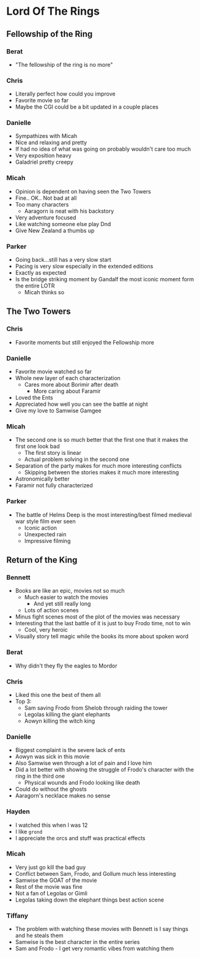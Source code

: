 # Lord Of The Rings

## Fellowship of the Ring

### Berat

- "The fellowship of the ring is no more"

### Chris

- Literally perfect how could you improve
- Favorite movie so far
- Maybe the CGI could be a bit updated in a couple places

### Danielle

- Sympathizes with Micah
- Nice and relaxing and pretty
- If had no idea of what was going on probably wouldn't care too much
- Very exposition heavy
- Galadriel pretty creepy

### Micah

- Opinion is dependent on having seen the Two Towers
- Fine.. OK.. Not bad at all
- Too many characters
  - Aaragorn is neat with his backstory
- Very adventure focused
- Like watching someone else play Dnd
- Give New Zealand a thumbs up

### Parker

- Going back...still has a very slow start
- Pacing is very slow especially in the extended editions
- Exactly as expected
- Is the bridge striking moment by Gandalf the most iconic moment form the
  entire LOTR
  - Micah thinks so


## The Two Towers

### Chris

- Favorite moments but still enjoyed the Fellowship more

### Danielle

- Favorite movie watched so far
- Whole new layer of each characterization
  - Cares more about Borimir after death
    - More caring about Faramir 
- Loved the Ents
- Appreciated how well you can see the battle at night
- Give my love to Samwise Gamgee

### Micah

- The second one is so much better that the first one that it makes the first
  one look bad
  - The first story is linear
  - Actual problem solving in the second one
- Separation of the party makes for much more interesting conflicts
  - Skipping between the stories makes it much more interesting
- Astronomically better
- Faramir not fully characterized

### Parker

- The battle of Helms Deep is the most interesting/best filmed medieval war
  style film ever seen
  - Iconic action
  - Unexpected rain
  - Impressive filming

## Return of the King

### Bennett

- Books are like an epic, movies not so much
  - Much easier to watch the movies
    - And yet still really long
  - Lots of action scenes
- Minus fight scenes most of the plot of the movies was necessary
- Interesting that the last battle of it is just to buy Frodo time, not to win
  - Cool, very heroic
- Visually story tell magic while the books its more about spoken word

### Berat

- Why didn't they fly the eagles to Mordor
 
### Chris

- Liked this one the best of them all
- Top 3:
  - Sam saving Frodo from Shelob through raiding the tower
  - Legolas killing the giant elephants
  - Aowyn killing the witch king

### Danielle

- Biggest complaint is the severe lack of ents
- Aowyn was sick in this movie
- Also Samwise wen through a lot of pain and I love him
- Did a lot better with showing the struggle of Frodo's character with the ring
  in the third one
  - Physical wounds and Frodo looking like death
- Could do without the ghosts
- Aaragorn's necklace makes no sense

### Hayden

- I watched this when I was 12
- I like `grond`
- I appreciate the orcs and stuff was practical effects

### Micah

- Very just go kill the bad guy
- Conflict between Sam, Frodo, and Gollum much less interesting
- Samwise the GOAT of the movie
- Rest of the movie was fine
- Not a fan of Legolas or Gimli
- Legolas taking down the elephant things best action scene

### Tiffany

- The problem with watching these movies with Bennett is I say things and he steals them
- Samwise is the best character in the entire series
- Sam and Frodo - I get very romantic vibes from watching them
